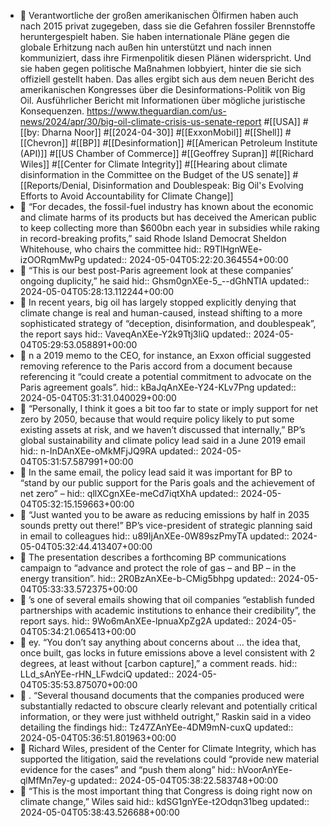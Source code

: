 - 📝 Verantwortliche der großen amerikanischen Ölfirmen haben auch nach 2015 privat zugegeben, dass sie die Gefahren fossiler Brennstoffe heruntergespielt haben. Sie haben internationale Pläne gegen die globale Erhitzung nach außen hin unterstützt und nach innen kommuniziert, dass ihre Firmenpolitik diesen Plänen widerspricht. Und sie haben gegen politische Maßnahmen lobbyiert, hinter die sie sich offiziell gestellt haben. Das alles ergibt sich aus dem neuen Bericht des amerikanischen Kongresses über die Desinformations-Politik von Big Oil. Ausführlicher Bericht mit Informationen über mögliche juristische Konsequenzen. https://www.theguardian.com/us-news/2024/apr/30/big-oil-climate-crisis-us-senate-report #[[USA]] #[[by: Dharna Noor]] #[[2024-04-30]] #[[ExxonMobil]] #[[Shell]] #[[Chevron]] #[[BP]] #[[Desinformation]] #[[American Petroleum Institute (API)]] #[[US Chamber of Commerce]] #[[Geoffrey Supran]] #[[Richard Wiles]] #[[Center for Climate Integrity]] #[[Hearing about climate disinformation in the Committee on the Budget of the US senate]] #[[Reports/Denial, Disinformation and Doublespeak: Big Oil's Evolving Efforts to Avoid Accountability for Climate Change]]
- 📌 “For decades, the fossil-fuel industry has known about the economic and climate harms of its products but has deceived the American public to keep collecting more than $600bn each year in subsidies while raking in record-breaking profits,” said Rhode Island Democrat Sheldon Whitehouse, who chairs the committee
  hid:: R9TlHgnWEe-izOORqmMwPg
  updated:: 2024-05-04T05:22:20.364554+00:00
- 📌 “This is our best post-Paris agreement look at these companies’ ongoing duplicity,” he said
  hid:: Ghsm0gnXEe-5_--dGhNTIA
  updated:: 2024-05-04T05:28:13.112244+00:00
- 📌 In recent years, big oil has largely stopped explicitly denying that climate change is real and human-caused, instead shifting to a more sophisticated strategy of “deception, disinformation, and doublespeak”, the report says
  hid:: VaveqAnXEe-Y2k9Ttj3liQ
  updated:: 2024-05-04T05:29:53.058891+00:00
- 📌 n a 2019 memo to the CEO, for instance, an Exxon official suggested removing reference to the Paris accord from a document because referencing it “could create a potential commitment to advocate on the Paris agreement goals”.
  hid:: kBaJqAnXEe-Y24-KLv7Png
  updated:: 2024-05-04T05:31:31.040029+00:00
- 📌 “Personally, I think it goes a bit too far to state or imply support for net zero by 2050, because that would require policy likely to put some existing assets at risk, and we haven’t discussed that internally,” BP’s global sustainability and climate policy lead said in a June 2019 email
  hid:: n-InDAnXEe-oMkMFjJQ9RA
  updated:: 2024-05-04T05:31:57.587991+00:00
- 📌 In the same email, the policy lead said it was important for BP to “stand by our public support for the Paris goals and the achievement of net zero” –
  hid:: qllXCgnXEe-meCd7iqtXhA
  updated:: 2024-05-04T05:32:15.159663+00:00
- 📌 “Just wanted you to be aware as reducing emissions by half in 2035 sounds pretty out there!” BP’s vice-president of strategic planning said in email to colleagues
  hid:: u89IjAnXEe-0W89szPmyTA
  updated:: 2024-05-04T05:32:44.413407+00:00
- 📌 The presentation describes a forthcoming BP communications campaign to “advance and protect the role of gas – and BP – in the energy transition”.
  hid:: 2R0BzAnXEe-b-CMig5bhpg
  updated:: 2024-05-04T05:33:33.572375+00:00
- 📌 ’s one of several emails showing that oil companies “establish funded partnerships with academic institutions to enhance their credibility”, the report says.
  hid:: 9Wo6mAnXEe-lpnuaXpZg2A
  updated:: 2024-05-04T05:34:21.065413+00:00
- 📌 ey. “You don’t say anything about concerns about … the idea that, once built, gas locks in future emissions above a level consistent with 2 degrees, at least without [carbon capture],” a comment reads.
  hid:: LLd_sAnYEe-rHN_LFwdciQ
  updated:: 2024-05-04T05:35:53.875070+00:00
- 📌 . “Several thousand documents that the companies produced were substantially redacted to obscure clearly relevant and potentially critical information, or they were just withheld outright,” Raskin said in a video detailing the findings
  hid:: Tz47ZAnYEe-4DM9mN-cuxQ
  updated:: 2024-05-04T05:36:51.801963+00:00
- 📌 Richard Wiles, president of the Center for Climate Integrity, which has supported the litigation, said the revelations could “provide new material evidence for the cases” and “push them along”
  hid:: hVoorAnYEe-qlMfMn7ey-g
  updated:: 2024-05-04T05:38:22.583748+00:00
- 📌 “This is the most important thing that Congress is doing right now on climate change,” Wiles said
  hid:: kdSG1gnYEe-t2Odqn31beg
  updated:: 2024-05-04T05:38:43.526688+00:00